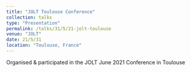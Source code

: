 ```yaml
---
title: "JOLT Toulouse Conference"
collection: talks
type: "Presentation"
permalink: /talks/31/5/21-jolt-toulouse
venue: "JOLT"
date: 21/5/31
location: "Toulouse, France"
---
```


Organised &amp; participated in the JOLT June 2021 Conference in Toulouse
